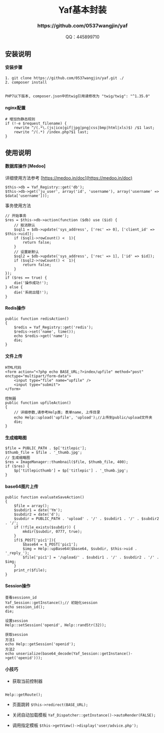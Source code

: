 <h1 align="center">Yaf基本封装</h1>
<h3 align="center">https://github.com/0537wangjin/yaf</h3>
<p align="center">QQ：445899710</p>

## 安装说明
#### 安装步骤
````
1. git clone https://github.com/0537wangjin/yaf.git ./
2. composer install
````

<code>
PHP7以下版本, composer.json中的twig引用请修改为 "twig/twig": "^1.35.0"
</code>

#### nginx配置
````
# 增加伪静态规则
if (!-e $request_filename) {
    rewrite ^/(.*\.(js|ico|gif|jpg|png|css|bmp|html|xls)$) /$1 last;
    rewrite ^/(.*) /index.php?$1 last;
}
````

## 使用说明



#### 数据库操作 [Medoo]
详细使用方法参考 [https://medoo.in/doc](https://medoo.in/doc)

````
$this->db = Yaf_Registry::get('db');
$this->db->get('ju_user', array('id', 'username'), array('username' => $data['username']));
````
事务使用方法

````
// 开始事务
$res = $this->db->action(function ($db) use ($id) {
    // 取消默认
    $sql1 = $db->update('sys_address', ['rec' => 0], ['client_id' => $this->uid]);
    if ($sql1->rowCount() <  1){
        return false;
    }
    // 设置新默认
    $sql2 = $db->update('sys_address', ['rec' => 1], ['id' => $id]);
    if ($sql2->rowCount() <  1){
        return false;
    }
});
if ($res == true) {
    die('操作成功!');
} else {
    die('系统出错!');
}
````


#### Redis操作
````
public function redisAction()
{
    $redis = Yaf_Registry::get('redis');
    $redis->set('name', time());
    echo $redis->get('name');
    die;
}
````

#### 文件上传
````
HTML代码
<form action="<?php echo BASE_URL;?>index/upfile" method="post" enctype="multipart/form-data">
    <input type="file" name="upfile" />
    <input type="submit">
</form>
````

````
控制器
public function upfileAction()
{
	// 详细参数,请参考Help类; 表单name, 上传目录
    echo Help::upload('upfile', 'upload');//上传到public/upload文件夹
    die;
}
````

#### 生成缩略图
````
$file = PUBLIC_PATH . $p['titlepic'];
$thumb_file = $file . '_thumb.jpg';
// 生成缩略图
$res = ImageManager::thumbnail($file, $thumb_file, 400);
if ($res) {
    $p['titlepicthumb'] = $p['titlepic'] . '_thumb.jpg';
}
````
#### base64图片上传
````
public function evaluateSaveAction()
{
    $file = array();
    $subdir1 = date('Ym');
    $subdir2 = date('d');
    $subdir = PUBLIC_PATH . 'upload' . '/' . $subdir1 . '/' . $subdir2 . '/';
    if (!file_exists($subdir)) {
        mkdir($subdir, 0777, true);
    }
    if($_POST['pic1']){
        $base64 = $_POST['pic1'];
        $img = Help::upBase64($base64, $subdir, $this->uid . '_reply_');
        $file['pic1'] = '/upload/' . $subdir1 . '/' . $subdir2 . '/' . $img;
    }
    print_r($file);
}
````


#### Session操作
````
查看sessionn_id
Yaf_Session::getInstance();// 初始化session
echo session_id();
die;
````

````
设置session
Help::setSession('openid', Help::randStr(32));
````

````
获取session
方法1
echo Help::getSession('openid');
方法2
echo unserialize(base64_decode(Yaf_Session::getInstance()->get('openid')));
````


#### 小技巧
- 获取当前控制器
<code>
Help::getRoute();
</code>

- 页面跳转
<code>$this->redirect(BASE_URL);</code>

- 关闭自动加载模板
<code>Yaf_Dispatcher::getInstance()->autoRender(FALSE);</code>

- 调用指定模板
<code>$this->getView()->display('user/advice.php');</code>